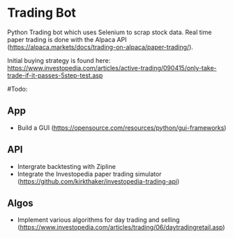 # Trading Bot

Python Trading bot which uses Selenium to scrap stock data.
Real time paper trading is done with the Alpaca API (https://alpaca.markets/docs/trading-on-alpaca/paper-trading/).

Initial buying strategy is found here: https://www.investopedia.com/articles/active-trading/090415/only-take-trade-if-it-passes-5step-test.asp

#Todo:
## App
- Build a GUI (https://opensource.com/resources/python/gui-frameworks)
## API
- Intergrate backtesting with Zipline
- Integrate the Investopedia paper trading simulator (https://github.com/kirkthaker/investopedia-trading-api)

## Algos
- Implement various algorithms for day trading and selling (https://www.investopedia.com/articles/trading/06/daytradingretail.asp)
